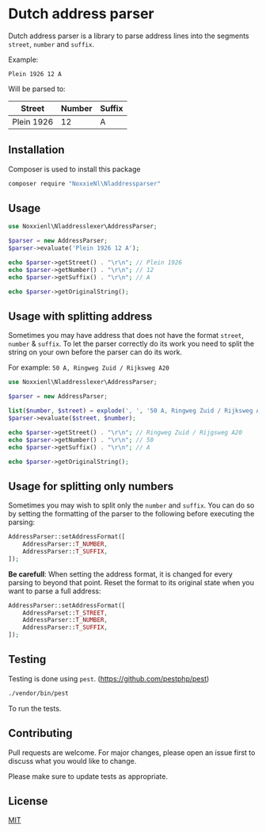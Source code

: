 # Dutch address parser

Dutch address parser is a library to parse address lines into the segments `street`, `number` and `suffix`.

Example:

`Plein 1926 12 A`

Will be parsed to:

|Street|Number|Suffix|
|--|---|--|
|Plein 1926|12|A

## Installation

Composer is used to install this package

```bash
composer require "NoxxieNl\Nladdressparser"
```

## Usage

```php
use Noxxienl\Nladdresslexer\AddressParser;

$parser = new AddressParser;
$parser->evaluate('Plein 1926 12 A');

echo $parser->getStreet() . "\r\n"; // Plein 1926
echo $parser->getNumber() . "\r\n"; // 12
echo $parser->getSuffix() . "\r\n"; // A

echo $parser->getOriginalString();
```

## Usage with splitting address

Sometimes you may have address that does not have the format `street`, `number` & `suffix`. To let the parser correctly do its work you need to split the string on your own before the parser can do its work.

For example:
`50 A, Ringweg Zuid / Rijksweg A20`

```php
use Noxxienl\Nladdresslexer\AddressParser;

$parser = new AddressParser;

list($number, $street) = explode(', ', '50 A, Ringweg Zuid / Rijksweg A20');
$parser->evaluate($street, $number);

echo $parser->getStreet() . "\r\n"; // Ringweg Zuid / Rijgsweg A20
echo $parser->getNumber() . "\r\n"; // 50
echo $parser->getSuffix() . "\r\n"; // A

echo $parser->getOriginalString();
```

## Usage for splitting only numbers
Sometimes you may wish to split only the `number` and `suffix`. You can do so by setting the formatting of the parser to the following before executing the parsing:
```php
AddressParser::setAddressFormat([
    AddressParser::T_NUMBER,
    AddressParser::T_SUFFIX,
]);
```

**Be carefull**: When setting the address format, it is changed for every parsing to beyond that point. Reset the format to its original
state when you want to parse a full address:

```php
AddressParser::setAddressFormat([
    AddressParset::T_STREET,
    AddressParser::T_NUMBER,
    AddressParser::T_SUFFIX,
]);
```

## Testing

Testing is done using `pest`. (https://github.com/pestphp/pest)

```bash
./vendor/bin/pest
```

To run the tests.

## Contributing
Pull requests are welcome. For major changes, please open an issue first to discuss what you would like to change.

Please make sure to update tests as appropriate.

## License
[MIT](https://choosealicense.com/licenses/mit/)